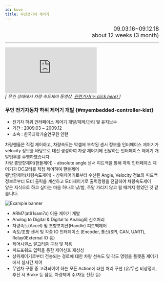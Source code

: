 ```yaml
---
id: kuve
title: 무인전기차 제어기
---
```


<div align="right">
  <font size="4">
    09.03.16~09.12.18 <br/>
		about 12 weeks (3 month)
  </font>
</div>

---

<div style={{textAlign: 'center'}}>
  <div style={{position: 'relative', width: '100%', paddingBottom: '56.25%'}}>
      <iframe 
          src="https://www.youtube.com/embed/rjTcdhceIw4?rel=0"
          style={{position: 'absolute', top: 0, left: 0, width: '100%', height: '100%'}}
          frameBorder="0"
          allowFullScreen="true">
          이 브라우저는 iframe을 지원하지 않습니다.
      </iframe>
  </div>
	<div>
		<em>[ 무인 상태에서 차량 속도제어 동영상, 
    <a href="https://www.hellodd.com/news/articleView.html?idxno=29509"> 관련기사(☜ click here) </a>
    ]
    </em><br/>
	</div>
</div>

### 무인 전기자동차 하위 제어기 개발 {#myembedded-controller-kist}

* 전기차 하위 인터페이스 제어기 개발/제작/관리 및 유지보수
* 기간 : 2009.03 ~ 2009.12
* 소속 : 한국과학기술연구원 인턴

차량핸들은 직접 제어하고, 차량속도는 악셀에 부착된 센서 정보를 인터페이스 제어기가 velocity 정보를 바탕으로 대신 생성하여 차량 제어기에 전달하는 인터페이스 제어기 개발업무를 수행하였습니다.  
차량 종방향제어(핸들제어) - absolute angle 센서 피드백을 통해 하위 인터페이스 제어기가 DC모터를 직접 제어하여 핸들제어  
횡방향제어(차량속도제어) - 상위제어기로부터 수신된 Angle, Velocity 정보와 피드백 정보로부터 모터 출력을 계산하고 모터제어기로 출력명령을 전달하여 차량속도제어  
얕은 지식으로 하고 싶다는 마음 하나로 낮/밤, 주말 가리지 않고 될 때까지 했었던 것 같습니다.

<div style={{width: '100%'}}>
	<img
		src={require('/img/3_embedded/img1_1_kist.png').default}
		style={{width: '100%'}}
		alt="Example banner"
	/>
</div>

* ARM7(at91sam7x) 이용 제어기 개발
* Anolog to Digital & Digital to Analog의 신호처리
* 차량속도(Accel) 및 조향포지션(Handle) 피드백제어
* 속도/조향 센서 및 각종 IO 인터페이스 (Encoder, 통신(SPI, CAN, UART), Relay0External IO 등)
* 제어시퀀스 알고리즘 구상 및 적용
* 피드포워드 입력을 통한 제어신호 재성성
* 상위제어기로부터 전송되는 경로에 대한 차량 선속도 및 각도 명령을 플랫폼 제어기에서 실시간 제어
* 무인차 구동 중 고려되어야 하는 모든 Action에 대한 처리 구현
(유/무선 비상정지, 후진 시 Brake 등 점등, 차량제어 수/자동 전환 등)

